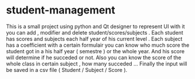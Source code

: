 # student-management
This is a small project using python and Qt designer to represent UI with it you can add , modifier and delete student/scores/subjects .
Each student has scores and subjects each half year of his current level . 
Each subject has a coefficient with a certain formulair you can know who much score the student got in a his half year ( semestre )  or the whole year.
And his score will determine if he succeded or not.
Also you can know the score of the whole class in certain subject , how many succeded ...
Finally the input will be saved in a csv file ( Student / Subject / Score ). 
